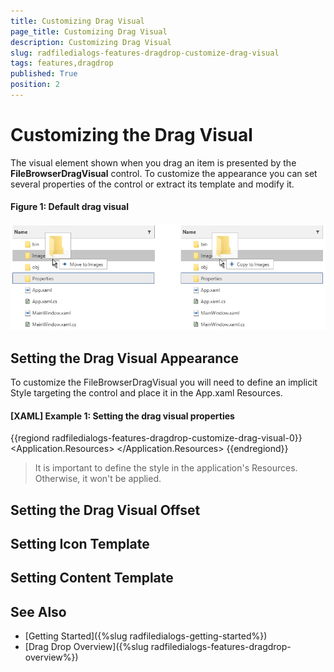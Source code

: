 ```yaml
---
title: Customizing Drag Visual
page_title: Customizing Drag Visual
description: Customizing Drag Visual
slug: radfiledialogs-features-dragdrop-customize-drag-visual
tags: features,dragdrop
published: True
position: 2
---
```


# Customizing the Drag Visual

The visual element shown when you drag an item is presented by the __FileBrowserDragVisual__ control. To customize the appearance you can set several properties of the control or extract its template and modify it.

#### __Figure 1: Default drag visual__
![](images/filedialogs-drag-drop-overview-0.png)

## Setting the Drag Visual Appearance

To customize the FileBrowserDragVisual you will need to define an implicit Style targeting the control and place it in the App.xaml Resources.

#### __[XAML] Example 1: Setting the drag visual properties__ 
{{regiond radfiledialogs-features-dragdrop-customize-drag-visual-0}}
	<Application.Resources>
        <Style TargetType="telerik:FileBrowserDragVisual">
            <Setter Property="" Value="" />
        </Style>
    </Application.Resources>
{{endregiond}}

> It is important to define the style in the application's Resources. Otherwise, it won't be applied.

<!-- TODO: ADD INFO ABOUT THE DIFFERENT PROPERTIES BELOW-->

## Setting the Drag Visual Offset

## Setting Icon Template

## Setting Content Template

## See Also  
* [Getting Started]({%slug radfiledialogs-getting-started%})
* [Drag Drop Overview]({%slug radfiledialogs-features-dragdrop-overview%})
